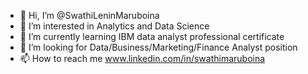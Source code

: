 - 👋 Hi, I’m @SwathiLeninMaruboina
- 👀 I’m interested in Analytics and Data Science
- 🌱 I’m currently learning IBM data analyst professional certificate
- 💞️ I’m looking for Data/Business/Marketing/Finance Analyst position
- 📫 How to reach me www.linkedin.com/in/swathimaruboina

<!---
SwathiLeninMaruboina/SwathiLeninMaruboina is a ✨ special ✨ repository because its `README.md` (this file) appears on your GitHub profile.
--->
